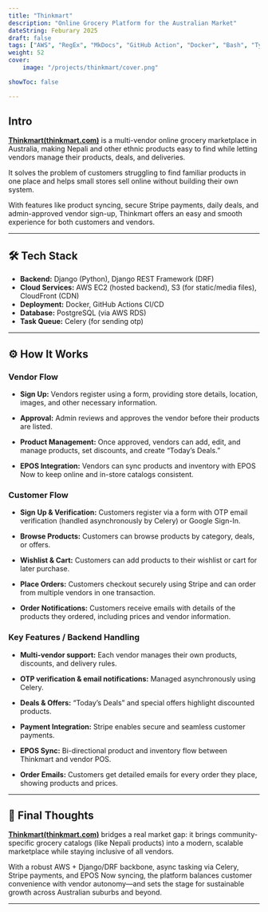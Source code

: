 ```yaml
---
title: "Thinkmart"
description: "Online Grocery Platform for the Australian Market"
dateString: Feburary 2025
draft: false
tags: ["AWS", "RegEx", "MkDocs", "GitHub Action", "Docker", "Bash", "TypeScript", "Node.JS"]
weight: 52
cover:
    image: "/projects/thinkmart/cover.png"

showToc: false

---
```


## Intro
[**Thinkmart(thinkmart.com)**](https://www.thinkmart.com.au/) is a multi-vendor online grocery marketplace in Australia, making Nepali and other ethnic products easy to find while letting vendors manage their products, deals, and deliveries.

It solves the problem of customers struggling to find familiar products in one place and helps small stores sell online without building their own system.

With features like product syncing, secure Stripe payments, daily deals, and admin-approved vendor sign-up, Thinkmart offers an easy and smooth experience for both customers and vendors.

---

## 🛠 Tech Stack

- **Backend:** Django (Python), Django REST Framework (DRF)
- **Cloud Services:** AWS EC2 (hosted backend), S3 (for static/media files), CloudFront (CDN)
- **Deployment:** Docker, GitHub Actions CI/CD
- **Database:** PostgreSQL (via AWS RDS)
- **Task Queue:** Celery (for sending otp)

---

## ⚙️ How It Works

### Vendor Flow

- **Sign Up:** Vendors register using a form, providing store details, location, images, and other necessary information.

- **Approval:** Admin reviews and approves the vendor before their products are listed.

- **Product Management:** Once approved, vendors can add, edit, and manage products, set discounts, and create “Today’s Deals.”

- **EPOS Integration:** Vendors can sync products and inventory with EPOS Now to keep online and in-store catalogs consistent.

### Customer Flow

- **Sign Up & Verification:** Customers register via a form with OTP email verification (handled asynchronously by Celery) or Google Sign-In.

- **Browse Products:** Customers can browse products by category, deals, or offers.

- **Wishlist & Cart:** Customers can add products to their wishlist or cart for later purchase.

- **Place Orders:** Customers checkout securely using Stripe and can order from multiple vendors in one transaction.

- **Order Notifications:** Customers receive emails with details of the products they ordered, including prices and vendor information.

### Key Features / Backend Handling

- **Multi-vendor support:** Each vendor manages their own products, discounts, and delivery rules.

- **OTP verification & email notifications:** Managed asynchronously using Celery.

- **Deals & Offers:** “Today’s Deals” and special offers highlight discounted products.

- **Payment Integration:** Stripe enables secure and seamless customer payments.

- **EPOS Sync:** Bi-directional product and inventory flow between Thinkmart and vendor POS.

- **Order Emails:** Customers get detailed emails for every order they place, showing products and prices.
---

## 🚀 Final Thoughts

[**Thinkmart(thinkmart.com)**](https://www.thinkmart.com.au/) bridges a real market gap: it brings community-specific grocery catalogs (like Nepali
products) into a modern, scalable marketplace while staying inclusive of all vendors. 

With a robust AWS + Django/DRF backbone, async tasking via Celery, Stripe payments, and EPOS Now syncing, the platform balances customer convenience with vendor autonomy—and sets the stage for sustainable growth across Australian suburbs and beyond.

---




